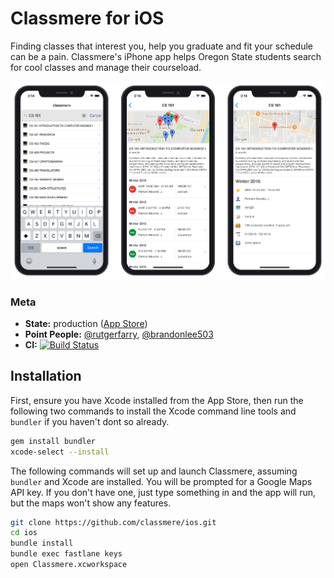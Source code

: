 # Classmere for iOS 
Finding classes that interest you, help you graduate and fit your schedule
can be a pain. Classmere's iPhone app helps Oregon State students search for
cool classes and manage their courseload.

![app screenshots](./design/gh-banner.png)

### Meta
- **State:** production ([App Store](https://itunes.apple.com/us/app/classmere/id1358531614?mt=8))
- **Point People:** [@rutgerfarry](https://github.com/rutgerfarry), [@brandonlee503](https://github.com/brandonlee503)
- **CI:** [![Build Status](https://travis-ci.org/classmere/ios.svg?branch=master)](https://travis-ci.org/classmere/ios)

## Installation
First, ensure you have Xcode installed from the App Store, then run the
following two commands to install the Xcode command line tools and `bundler`
if you haven't dont so already.

```bash
gem install bundler
xcode-select --install
```

The following commands will set up and launch Classmere, assuming `bundler`
and Xcode are installed. You will be prompted for a Google Maps API key. If
you don't have one, just type something in and the app will run, but the maps
won't show any features.

```bash
git clone https://github.com/classmere/ios.git
cd ios
bundle install
bundle exec fastlane keys
open Classmere.xcworkspace
```
